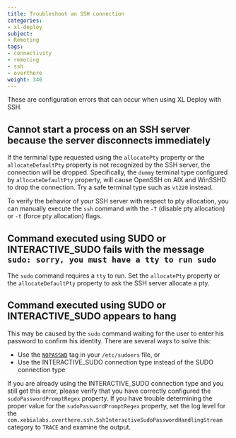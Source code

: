```yaml
---
title: Troubleshoot an SSH connection
categories:
- xl-deploy
subject:
- Remoting
tags:
- connectivity
- remoting
- ssh
- overthere
weight: 346
---
```


These are configuration errors that can occur when using XL Deploy with SSH.

## Cannot start a process on an SSH server because the server disconnects immediately

If the terminal type requested using the `allocatePty` property or the `allocateDefaultPty` property is not recognized by the SSH server, the connection will be dropped. Specifically, the `dummy` terminal type configured by `allocateDefaultPty` property, will cause OpenSSH on AIX and WinSSHD to drop the connection. Try a safe terminal type such as `vt220` instead.

To verify the behavior of your SSH server with respect to pty allocation, you can manually execute the `ssh` command with the `-T` (disable pty allocation) or `-t` (force pty allocation) flags.

## Command executed using SUDO or INTERACTIVE_SUDO fails with the message `sudo: sorry, you must have a tty to run sudo`

The `sudo` command requires a `tty` to run. Set the `allocatePty` property or the `allocateDefaultPty` property to ask the SSH server allocate a pty.

## Command executed using SUDO or INTERACTIVE_SUDO appears to hang

This may be caused by the `sudo` command waiting for the user to enter his password to confirm his identity. There are several ways to solve this:

* Use the [`NOPASSWD`](http://www.gratisoft.us/sudo/sudoers.man.html#nopasswd_and_passwd) tag in your `/etc/sudoers` file, or
* Use the INTERACTIVE_SUDO connection type instead of the SUDO connection type

If you are already using the INTERACTIVE_SUDO connection type and you still get this error, please verify that you have correctly configured the `sudoPasswordPromptRegex` property. If you have trouble determining the proper value for the `sudoPasswordPromptRegex` property, set the log level for the `com.xebialabs.overthere.ssh.SshInteractiveSudoPasswordHandlingStream` category to `TRACE` and examine the output.
